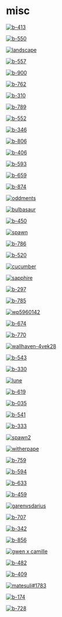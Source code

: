 # misc

<a href="b-413.jpg"><img alt="b-413" src="b-413.jpg"></a>

<a href="b-550.jpg"><img alt="b-550" src="b-550.jpg"></a>

<a href="landscape.jpg"><img alt="landscape" src="landscape.jpg"></a>

<a href="b-557.jpg"><img alt="b-557" src="b-557.jpg"></a>

<a href="b-900.jpg"><img alt="b-900" src="b-900.jpg"></a>

<a href="b-762.jpg"><img alt="b-762" src="b-762.jpg"></a>

<a href="b-310.jpg"><img alt="b-310" src="b-310.jpg"></a>

<a href="b-789.jpg"><img alt="b-789" src="b-789.jpg"></a>

<a href="b-552.jpg"><img alt="b-552" src="b-552.jpg"></a>

<a href="b-346.jpg"><img alt="b-346" src="b-346.jpg"></a>

<a href="b-806.jpg"><img alt="b-806" src="b-806.jpg"></a>

<a href="b-406.jpg"><img alt="b-406" src="b-406.jpg"></a>

<a href="b-593.jpg"><img alt="b-593" src="b-593.jpg"></a>

<a href="b-659.jpg"><img alt="b-659" src="b-659.jpg"></a>

<a href="b-874.jpg"><img alt="b-874" src="b-874.jpg"></a>

<a href="oddments.png"><img alt="oddments" src="oddments.png"></a>

<a href="bulbasaur.jpg"><img alt="bulbasaur" src="bulbasaur.jpg"></a>

<a href="b-450.jpg"><img alt="b-450" src="b-450.jpg"></a>

<a href="spawn.jpg"><img alt="spawn" src="spawn.jpg"></a>

<a href="b-786.jpg"><img alt="b-786" src="b-786.jpg"></a>

<a href="b-520.jpg"><img alt="b-520" src="b-520.jpg"></a>

<a href="cucumber.png"><img alt="cucumber" src="cucumber.png"></a>

<a href="sapphire.jpg"><img alt="sapphire" src="sapphire.jpg"></a>

<a href="b-297.jpg"><img alt="b-297" src="b-297.jpg"></a>

<a href="b-785.jpg"><img alt="b-785" src="b-785.jpg"></a>

<a href="wp5960142.jpg"><img alt="wp5960142" src="wp5960142.jpg"></a>

<a href="b-674.jpg"><img alt="b-674" src="b-674.jpg"></a>

<a href="b-770.jpg"><img alt="b-770" src="b-770.jpg"></a>

<a href="wallhaven-4vek28.jpg"><img alt="wallhaven-4vek28" src="wallhaven-4vek28.jpg"></a>

<a href="b-543.jpg"><img alt="b-543" src="b-543.jpg"></a>

<a href="b-330.jpg"><img alt="b-330" src="b-330.jpg"></a>

<a href="lune.JPG"><img alt="lune" src="lune.JPG"></a>

<a href="b-619.jpg"><img alt="b-619" src="b-619.jpg"></a>

<a href="b-035.jpg"><img alt="b-035" src="b-035.jpg"></a>

<a href="b-541.jpg"><img alt="b-541" src="b-541.jpg"></a>

<a href="b-333.jpg"><img alt="b-333" src="b-333.jpg"></a>

<a href="spawn2.jpg"><img alt="spawn2" src="spawn2.jpg"></a>

<a href="witherpape.png"><img alt="witherpape" src="witherpape.png"></a>

<a href="b-759.jpg"><img alt="b-759" src="b-759.jpg"></a>

<a href="b-594.jpg"><img alt="b-594" src="b-594.jpg"></a>

<a href="b-633.jpg"><img alt="b-633" src="b-633.jpg"></a>

<a href="b-459.jpg"><img alt="b-459" src="b-459.jpg"></a>

<a href="garenvsdarius.jpg"><img alt="garenvsdarius" src="garenvsdarius.jpg"></a>

<a href="b-707.jpg"><img alt="b-707" src="b-707.jpg"></a>

<a href="b-342.jpg"><img alt="b-342" src="b-342.jpg"></a>

<a href="b-856.jpg"><img alt="b-856" src="b-856.jpg"></a>

<a href="gwen x camille.jpg"><img alt="gwen x camille" src="gwen x camille.jpg"></a>

<a href="b-482.jpg"><img alt="b-482" src="b-482.jpg"></a>

<a href="b-409.jpg"><img alt="b-409" src="b-409.jpg"></a>

<a href="matesuli#1783.png"><img alt="matesuli#1783" src="matesuli#1783.png"></a>

<a href="b-174.jpg"><img alt="b-174" src="b-174.jpg"></a>

<a href="b-728.jpg"><img alt="b-728" src="b-728.jpg"></a>

